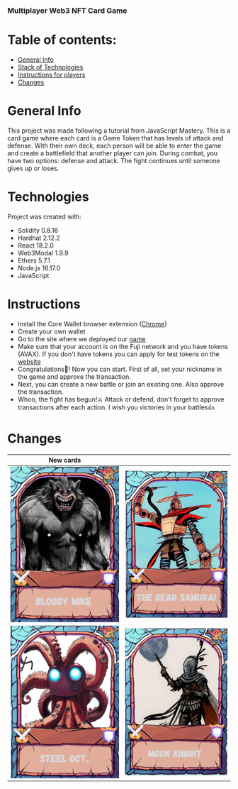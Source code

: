 ### Multiplayer Web3 NFT Card Game

# Table of contents:
* [General Info](#general-info)
* [Stack of Technologies](#technologies)
* [Instructions for players](#instructions)
* [Changes](#changes)

# General Info
This project was made following a tutorial from JavaScript Mastery. 
This is a card game where each card is a Game Token that has levels of attack and defense.
With their own deck, each person will be able to enter the game and create a battlefield that another player can join. 
During combat, you have two options: defense and attack. 
The fight continues until someone gives up or loses.

# Technologies
Project was created with:
* Solidity 0.8.16
* Hardhat 2.12.2
* React 18.2.0
* Web3Modal 1.9.9
* Ethers 5.7.1
* Node.js 16.17.0
* JavaScript 

# Instructions
* Install the Core Wallet browser extension ([Chrome](https://chrome.google.com/webstore/detail/core/agoakfejjabomempkjlepdflaleeobhb))
* Create your own wallet
* Go to the site where we deployed our [game](https://unrivaled-cucurucho-fcd02a.netlify.app)
* Make sure that your account is on the Fuji network and you have tokens (AVAX). 
  If you don't have tokens you can apply for test tokens on the [website](https://faucet.avax.network/)
* Congratulations🎉! Now you can start. First of all, set your nickname in the game and approve the transaction.
* Next, you can create a new battle or join an existing one. Also approve the transaction.
* Whoo, the fight has begun!⚔️ Attack or defend, don't forget to approve transactions after each action. I wish you victories in your battles👍.

# Changes
| New cards | | 
:--------------------------:|:--------------------------:
![](client/src/assets/Bloody_Mike.png)  |  ![](client/src/assets/Gear_Samurai.png)
![](client/src/assets/Steel_Oct.png)  |  ![](client/src/assets/Moon_Knight.png)
